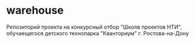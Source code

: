 # warehouse
Репозиторий проекта на конкурсный отбор "Школв проектов НТИ", обучаещегося детского технопарка "Кванториум" г. Ростова-на-Дону
